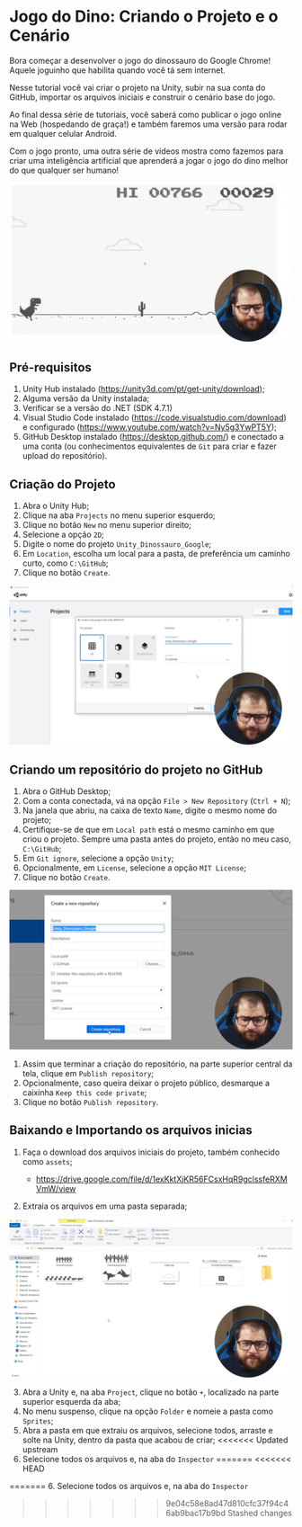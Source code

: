 # Jogo do Dino: Criando o Projeto e o Cenário

Bora começar a desenvolver o jogo do dinossauro do Google Chrome! Aquele joguinho que habilita quando você tá sem internet.

Nesse tutorial você vai criar o projeto na Unity, subir na sua conta do GitHub, importar os arquivos iniciais e construir o cenário base do jogo.

Ao final dessa série de tutoriais, você saberá como publicar o jogo online na Web (hospedando de graça!) e também faremos uma versão para rodar em qualquer celular Android.

Com o jogo pronto, uma outra série de vídeos mostra como fazemos para criar uma inteligência artificial que aprenderá a jogar o jogo do dino melhor do que qualquer ser humano!

![Imagem do Jogo](image-20210124150234720.png)

## Pré-requisitos

1. Unity Hub instalado (https://unity3d.com/pt/get-unity/download);
2. Alguma versão da Unity instalada;
3. Verificar se a versão do .NET (SDK 4.7.1)
4. Visual Studio Code instalado (https://code.visualstudio.com/download) e configurado (https://www.youtube.com/watch?v=Ny5g3YwPT5Y);
5. GitHub Desktop instalado (https://desktop.github.com/) e conectado a uma conta (ou conhecimentos equivalentes de `Git` para criar e fazer upload do repositório).

## Criação do Projeto

1. Abra o Unity Hub;
2. Clique na aba `Projects` no menu superior esquerdo;
3. Clique no botão `New` no menu superior direito;
4. Selecione a opção `2D`;
5. Digite o nome do projeto `Unity_Dinossauro_Google`;
6. Em `Location`, escolha um local para a pasta, de preferência um caminho curto, como `C:\GitHub`;
7. Clique no botão `Create`.

![Criação do projeto](image-20210124150604196.png)

## Criando um repositório do projeto no GitHub

1. Abra o GitHub Desktop;
2. Com a conta conectada, vá na opção `File > New Repository` (`Ctrl + N`);
3. Na janela que abriu, na caixa de texto `Name`, digite o mesmo nome do projeto;
4. Certifique-se de que em `Local path` está o mesmo caminho em que criou o projeto. Sempre uma pasta antes do projeto, então no meu caso, `C:\GitHub`;
5. Em `Git ignore`, selecione a opção `Unity`;
6. Opcionalmente, em `License`, selecione a opção `MIT License`;
7. Clique no botão `Create`.

![Criação do repositório](image-20210124151250132.png)

1. Assim que terminar a criação do repositório, na parte superior central da tela, clique em `Publish repository`;
2. Opcionalmente, caso queira deixar o projeto público, desmarque a caixinha `Keep this code private`;
3. Clique no botão `Publish repository`.

## Baixando e Importando os arquivos inicias

1. Faça o download dos arquivos iniciais do projeto, também conhecido como `assets`;

    - https://drive.google.com/file/d/1exKktXjKR56FCsxHqR9gclssfeRXMVmW/view
2. Extraia os arquivos em uma pasta separada;

![Arquivos iniciais](image-20210124151841439.png)

3. Abra a Unity e, na aba `Project`, clique no botão `+`, localizado na parte superior esquerda da aba;
4. No menu suspenso, clique na opção `Folder` e nomeie a pasta como `Sprites`;
5. Abra a pasta em que extraiu os arquivos, selecione todos, arraste e solte na Unity, dentro da pasta que acabou de criar;
<<<<<<< Updated upstream
6. Selecione todos os arquivos e, na aba do `Inspector`
=======
<<<<<<< HEAD

=======
6. Selecione todos os arquivos e, na aba do `Inspector`
>>>>>>> 9e04c58e8ad47d810cfc37f94c46ab9bac17b9bd
>>>>>>> Stashed changes
